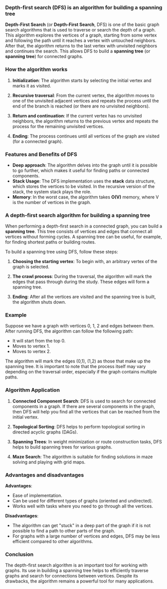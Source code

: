 ### Depth-first search (DFS) is an algorithm for building a spanning tree

**Depth-First Search** (or **Depth-First Search**, DFS) is one of the basic graph search algorithms that is used to traverse or search the depth of a graph. This algorithm explores the vertices of a graph, starting from some vertex and following the path until it reaches a vertex with untouched neighbors. After that, the algorithm returns to the last vertex with unvisited neighbors and continues the search. This allows DFS to build a **spanning tree** (or **spanning tree**) for connected graphs.

### How the algorithm works

1. **Initialization**:
The algorithm starts by selecting the initial vertex and marks it as visited.
   
2. **Recursive traversal**:
From the current vertex, the algorithm moves to one of the unvisited adjacent vertices and repeats the process until the end of the branch is reached (or there are no unvisited neighbors).
   
3. **Return and continuation**:
   If the current vertex has no unvisited neighbors, the algorithm returns to the previous vertex and repeats the process for the remaining unvisited vertices.

4. **Ending**:
   The process continues until all vertices of the graph are visited (for a connected graph).

### Features and Benefits of DFS

- **Deep approach**: The algorithm delves into the graph until it is possible to go further, which makes it useful for finding paths or connected components.
- **Stack Usage**: The DFS implementation uses the **stack** data structure, which stores the vertices to be visited. In the recursive version of the stack, the system stack plays the role.
- **Memory**: In the worst case, the algorithm takes **O(V)** memory, where V is the number of vertices in the graph.
  
### A depth-first search algorithm for building a spanning tree

When performing a depth-first search in a connected graph, you can build a **spanning tree**. This tree consists of vertices and edges that connect all vertices without forming cycles. A spanning tree can be useful, for example, for finding shortest paths or building routes.

To build a spanning tree using DFS, follow these steps:

1. **Choosing the starting vertex**:
   To begin with, an arbitrary vertex of the graph is selected.

2. **The crawl process**:
   During the traversal, the algorithm will mark the edges that pass through during the study. These edges will form a spanning tree.

3. **Ending**:
   After all the vertices are visited and the spanning tree is built, the algorithm shuts down.

### Example

Suppose we have a graph with vertices 0, 1, 2 and edges between them. After running DFS, the algorithm can follow the following path:

- It will start from the top 0.
- Moves to vertex 1.
- Moves to vertex 2.

The algorithm will mark the edges (0,1), (1,2) as those that make up the spanning tree. It is important to note that the process itself may vary depending on the traversal order, especially if the graph contains multiple paths.

### Algorithm Application

1. **Connected Component Search**:
DFS is used to search for connected components in a graph. If there are several components in the graph, then DFS will help you find all the vertices that can be reached from the initial vertex.

2. **Topological Sorting**:
DFS helps to perform topological sorting in directed acyclic graphs (DAGs).

3. **Spanning Trees**:
In weight minimization or route construction tasks, DFS helps to build spanning trees for various graphs.

4. **Maze Search**:
The algorithm is suitable for finding solutions in maze solving and playing with grid maps.

### Advantages and disadvantages

**Advantages**:
- Ease of implementation.
- Can be used for different types of graphs (oriented and undirected).
- Works well with tasks where you need to go through all the vertices.

**Disadvantages**:
- The algorithm can get "stuck" in a deep part of the graph if it is not possible to find a path to other parts of the graph.
- For graphs with a large number of vertices and edges, DFS may be less efficient compared to other algorithms.

### Conclusion

The depth-first search algorithm is an important tool for working with graphs. Its use in building a spanning tree helps to efficiently traverse graphs and search for connections between vertices. Despite its drawbacks, the algorithm remains a powerful tool for many applications.